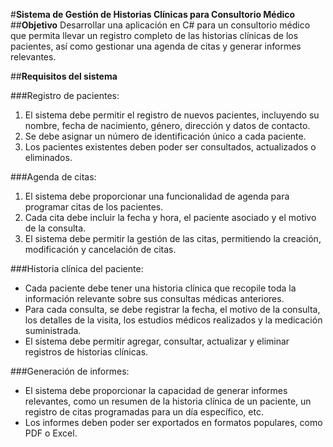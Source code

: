 #**Sistema de Gestión de Historias Clínicas para Consultorio Médico**
##**Objetivo**
Desarrollar una aplicación en C# para un consultorio médico que permita llevar un registro completo de las historias clínicas de los pacientes, así como gestionar una agenda de citas y generar informes relevantes.

##**Requisitos del sistema**

###Registro de pacientes:
1. El sistema debe permitir el registro de nuevos pacientes, incluyendo su nombre, fecha de nacimiento, género, dirección y datos de contacto.
2. Se debe asignar un número de identificación único a cada paciente.
3. Los pacientes existentes deben poder ser consultados, actualizados o eliminados.

###Agenda de citas:
1. El sistema debe proporcionar una funcionalidad de agenda para programar citas de los pacientes.
2. Cada cita debe incluir la fecha y hora, el paciente asociado y el motivo de la consulta.
3. El sistema debe permitir la gestión de las citas, permitiendo la creación, modificación y cancelación de citas.

###Historia clínica del paciente:
* Cada paciente debe tener una historia clínica que recopile toda la información relevante sobre sus consultas médicas anteriores.
* Para cada consulta, se debe registrar la fecha, el motivo de la consulta, los detalles de la visita, los estudios médicos realizados y la medicación suministrada.
* El sistema debe permitir agregar, consultar, actualizar y eliminar registros de historias clínicas.

###Generación de informes:
* El sistema debe proporcionar la capacidad de generar informes relevantes, como un resumen de la historia clínica de un paciente, un registro de citas programadas para un día específico, etc.
* Los informes deben poder ser exportados en formatos populares, como PDF o Excel.  
